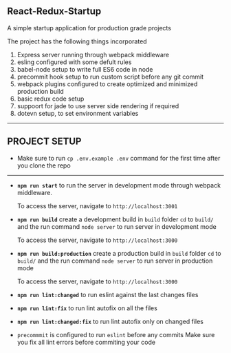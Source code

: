 ## React-Redux-Startup

A simple startup application for production grade projects

The project has the following things incorporated

1. Express server running through webpack middleware
2. esling configured with some defult rules
3. babel-node setup to write full ES6 code in node
4. precommit hook setup to run custom script before any git commit
5. webpack plugins configured to create optimized and minimized production build
6. basic redux code setup
7. suppoort for jade to use server side rendering if required
8. dotevn setup, to set environment variables

____

## PROJECT SETUP

+ Make sure to run `cp .env.example .env` command for the first time after you clone the repo

___

+ **`npm run start`** to run the server in development mode through webpack middleware.

  To access the server, navigate to `http://localhost:3001`

+ **`npm run build`** create a development build in `build` folder
`cd` to `build/` and the run command `node server` to run server in development mode
  
  To access the server, navigate to `http://localhost:3000`

+ **`npm run build:production`** create a production build in `build` folder
`cd` to `build/` and the run command `node server` to run server in production mode

  To access the server, navigate to `http://localhost:3000`

+ **`npm run lint:changed`** to run eslint against the last changes files

+ **`npm run lint:fix`** to run lint autofix on all the files

+ **`npm run lint:changed:fix`** to run lint autofix only on changed files

+ `precommmit` is configured to run `eslint` before any commits
  Make sure you fix all lint errors before commiting your code

